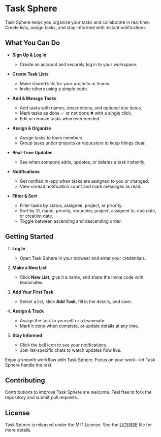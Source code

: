 # Task Sphere

Task Sphere helps you organize your tasks and collaborate in real time. Create lists, assign tasks, and stay informed with instant notifications.

## What You Can Do

* **Sign Up & Log In**

  * Create an account and securely log in to your workspace.

* **Create Task Lists**

  * Make shared lists for your projects or teams.
  * Invite others using a simple code.

* **Add & Manage Tasks**

  * Add tasks with names, descriptions, and optional due dates.
  * Mark tasks as done ✅ or not done ❌ with a single click.
  * Edit or remove tasks whenever needed.

* **Assign & Organize**

  * Assign tasks to team members.
  * Group tasks under projects or requesters to keep things clear.

* **Real-Time Updates**

  * See when someone adds, updates, or deletes a task instantly.

* **Notifications**

  * Get notified in-app when tasks are assigned to you or changed.
  * View unread notification count and mark messages as read.

* **Filter & Sort**

  * Filter tasks by status, assignee, project, or priority.
  * Sort by ID, name, priority, requester, project, assigned to, due date, or creation date.
  * Toggle between ascending and descending order.

## Getting Started

1. **Log In**

   * Open Task Sphere in your browser and enter your credentials.

2. **Make a New List**

   * Click **New List**, give it a name, and share the invite code with teammates.

3. **Add Your First Task**

   * Select a list, click **Add Task**, fill in the details, and save.

4. **Assign & Track**

   * Assign the task to yourself or a teammate.
   * Mark it done when complete, or update details at any time.

5. **Stay Informed**

   * Click the bell icon to see your notifications.
   * Join list-specific chats to watch updates flow live.

Enjoy a smooth workflow with Task Sphere. Focus on your work—let Task Sphere handle the rest.

## Contributing

Contributions to improve Task Sphere are welcome. Feel free to fork the repository and submit pull requests.

## License

Task Sphere is released under the MIT License. See the [LICENSE](https://github.com/Fynn9563/Task-Sphere/blob/master/LICENSE) file for more details.
